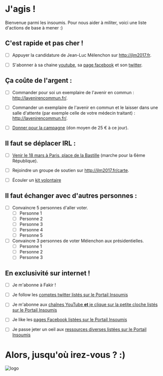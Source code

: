 # J'agis !

Bienvenue parmi les insoumis. Pour nous aider à militer, voici une liste d'actions de base à mener :)

## C'est rapide et pas cher !

 - [ ] Appuyer la candidature de Jean-Luc Mélenchon sur http://jlm2017.fr.
 
 - [ ] S'abonner à sa chaine [youtube](https://www.youtube.com/user/placeaupeuple), sa [page facebook](https://www.facebook.com/JLMelenchon/) et son [twitter](https://twitter.com/jlmelenchon).
 
 ## Ça coûte de l'argent :
 
 - [ ] Commander pour soi un exemplaire de l'avenir en commun : http://lavenirencommun.fr/.
 
 - [ ] Commander un exemplaire de l'avenir en commun et le laisser dans une salle d'attente (par exemple celle de votre médecin traitant) : http://lavenirencommun.fr/.
 
 - [ ] [Donner pour la campagne](https://dons.jlm2017.fr/) (don moyen de 25 € à ce jour).
 
 ## Il faut se déplacer IRL :
 
 - [ ] [Venir le 18 mars à Paris, place de la Bastille](http://www.jlm2017.fr/rendez_vous_place_de_la_bastille_le_18_mars_2017) (marche pour la 6ème République).
 
 - [ ] Rejoindre un groupe de soutien sur http://jlm2017.fr/carte.
 
 - [ ] Écouler un [kit volontaire](https://materiel.jlm2017.fr/produit/kit-de-10-programmes-lavenir-commun/)
 
## Il faut échanger avec d'autres personnes :
 
 - [ ] Convaincre 5 personnes d'aller voter.
   - [ ] Personne 1
   - [ ] Personne 2
   - [ ] Personne 3
   - [ ] Personne 4
   - [ ] Personne 5
 
 - [ ] Convaincre 3 personnes de voter Mélenchon aux présidentielles.
   - [ ] Personne 1
   - [ ] Personne 2
   - [ ] Personne 3
   
## En exclusivité sur internet !
 
 - [ ] Je m'abonne à Fakir ! 
 
 - [ ] Je follow les [comptes twitter listés sur le Portail Insoumis](http://insoumis.online/twitter)
 
 - [ ] Je m'abonne aux [chaînes YouTube **et** je clique sur la petite cloche listés sur le Portail Insoumis](http://insoumis.online/youtube)
 
 - [ ] Je like les [pages Facebook listées sur le Portail Insoumis](http://insoumis.online/facebook)
 
 - [ ] Je passe jeter un oeil aux [ressources diverses listées sur le Portail Insoumis](http://insoumis.online/autres-ressources)
 
 
 # Alors, jusqu'où irez-vous ? :)
 

 
 ![logo](https://actus.jlm2017.fr/app/uploads/2016/06/actualites-jlm-2017-la-france-insoumise.jpg)
